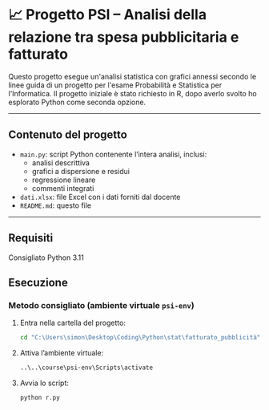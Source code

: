 # 📈 Progetto PSI – Analisi della relazione tra spesa pubblicitaria e fatturato

Questo progetto esegue un'analisi statistica con grafici annessi secondo le linee guida di un progetto per l'esame Probabilità e Statistica per l'Informatica. Il progetto iniziale è stato richiesto in R, dopo averlo svolto ho esplorato Python come seconda opzione.

---

## Contenuto del progetto

- `main.py`: script Python contenente l’intera analisi, inclusi:
  - analisi descrittiva
  - grafici a dispersione e residui
  - regressione lineare
  - commenti integrati
- `dati.xlsx`: file Excel con i dati forniti dal docente
- `README.md`: questo file

---

## Requisiti

Consigliato Python 3.11

## Esecuzione

### Metodo consigliato (ambiente virtuale `psi-env`)

1. Entra nella cartella del progetto:
   ```bash
   cd "C:\Users\simon\Desktop\Coding\Python\stat\fatturato_pubblicità"
   ```

2. Attiva l’ambiente virtuale:
   ```bash
   ..\..\course\psi-env\Scripts\activate
   ```

3. Avvia lo script:
   ```bash
   python r.py
   ```
